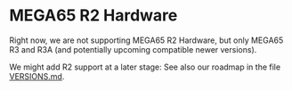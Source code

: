 MEGA65 R2 Hardware
==================

Right now, we are not supporting MEGA65 R2 Hardware, but only MEGA65 R3 and
R3A (and potentially upcoming compatible newer versions).

We might add R2 support at a later stage: See also our roadmap in the file
[VERSIONS.md](../../VERSIONS.md).
